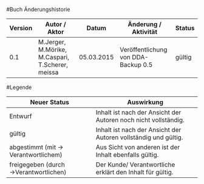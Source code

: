 #Buch Änderungshistorie

|Version	|Autor / Aktor					|Datum		|Änderung / Aktivität	|Status	|
|-----------|-------------------------------|-----------|-----------------------|-------|
|0.1		|M.Jerger, M.Mörike, M.Caspari, T.Scherer, meissa	|05.03.2015		|Veröffentlichung von DDA-Backup 0.5	|gültig	|

#Legende

|Neuer Status						|Auswirkung	|
| ----------------------------- 	| ------------- |
|Entwurf							|Inhalt ist nach der Ansicht der Autoren noch nicht vollständig.|
|gültig								|Inhalt ist nach der Ansicht der Autoren vollständig und gültig.|
|abgestimmt (mit → Verantwortlichem)|Aus Sicht von anderen ist der Inhalt ebenfalls gültig.|
|freigegeben (durch →Verantwortlichen)	|Der Kunde/ Verantwortliche erklärt den Inhalt für gültig.|

